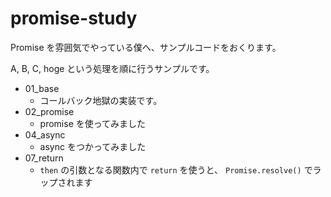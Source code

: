 # promise-study
Promise を雰囲気でやっている僕へ、サンプルコードをおくります。

A, B, C, hoge という処理を順に行うサンプルです。

- 01_base
  - コールバック地獄の実装です。
- 02_promise
  - promise を使ってみました
- 04_async
  - async をつかってみました
- 07_return
  - `then` の引数となる関数内で `return` を使うと、 `Promise.resolve()` でラップされます
